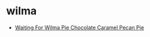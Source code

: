 # wilma

 * [Waiting For Wilma Pie Chocolate Caramel Pecan Pie](index/w/waiting-for-wilma-pie-chocolate-caramel-pecan-pie-355432.json)
